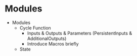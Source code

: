 # Modules

- Modules
    - Cycle Function
        - Inputs & Outputs & Parameters (PersistentInputs & AdditionalOutputs)
        - Introduce Macros briefly
    - State
